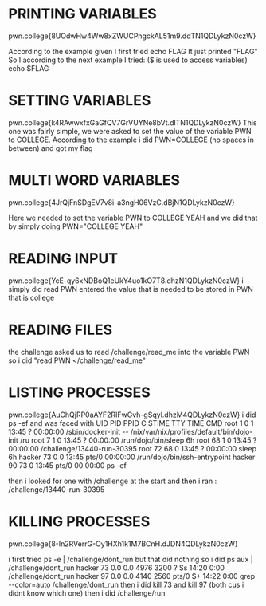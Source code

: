 # PRINTING VARIABLES
pwn.college{8UOdwHw4Ww8xZWUCPngckAL51m9.ddTN1QDLykzN0czW}

According to the example given I first tried 
   echo FLAG
   It just printed "FLAG"
So I according to the next example I tried: ($ is used to access variables)
  echo $FLAG

  # SETTING VARIABLES
  pwn.college{k4RAwwxfxGaGfQV7GrVUYNe8bVt.dlTN1QDLykzN0czW}
  This one was fairly simple, we were asked to set the value of the variable PWN to COLLEGE.
  According to the example i did PWN=COLLEGE (no spaces in between) and got my flag

  # MULTI WORD VARIABLES
  pwn.college{4JrQjFnSDgEV7v8i-a3ngH06VzC.dBjN1QDLykzN0czW}

  Here we needed to set the variable PWN to COLLEGE YEAH and we did that by simply doing 
     PWN="COLLEGE YEAH"

 # READING INPUT 
 pwn.college{YcE-qy6xNDBoQ1eUkY4uo1kO7T8.dhzN1QDLykzN0czW}
 i simply did read PWN
 entered the value that is needed to be stored in PWN that is college

 # READING FILES
 the challenge asked us to read /challenge/read_me into the variable PWN
  so i did "read PWN </challenge/read_me"

  # LISTING PROCESSES
  pwn.college{AuChQjRP0aAYF2RIFwGvh-gSqyl.dhzM4QDLykzN0czW}
  i did ps -ef and was faced with 
     UID          PID    PPID  C STIME TTY          TIME CMD
root           1       0  1 13:45 ?        00:00:00 /sbin/docker-init -- /nix/var/nix/profiles/default/bin/dojo-init /ru
root           7       1  0 13:45 ?        00:00:00 /run/dojo/bin/sleep 6h
root          68       1  0 13:45 ?        00:00:00 /challenge/13440-run-30395
root          72      68  0 13:45 ?        00:00:00 sleep 6h
hacker        73       0  0 13:45 pts/0    00:00:00 /run/dojo/bin/ssh-entrypoint
hacker        90      73  0 13:45 pts/0    00:00:00 ps -ef

then i looked for one with /challenge at the start and then i ran : /challenge/13440-run-30395

# KILLING PROCESSES
pwn.college{8-In2RVerrG-Oy1HXh1k1M7BCnH.dJDN4QDLykzN0czW}

i first tried ps -e | /challenge/dont_run
but that did nothing
so i did ps aux | /challenge/dont_run
  hacker        73  0.0  0.0   4976  3200 ?        Ss   14:20   0:00 /challenge/dont_run
  hacker        97  0.0  0.0   4140  2560 pts/0    S+   14:22   0:00 grep --color=auto /challenge/dont_run
then i did kill 73 and kill 97 (both cus i didnt know which one)
then i did /challenge/run

 
